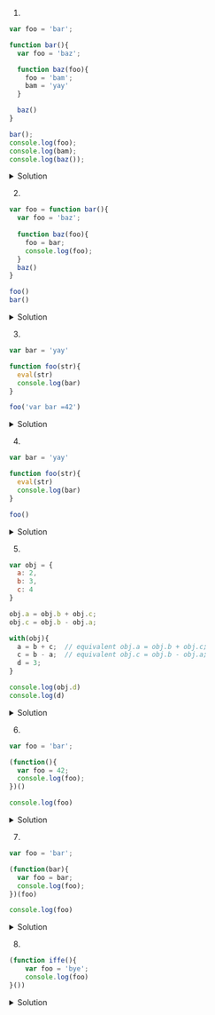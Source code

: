 1. 
    
  ```javascript
  var foo = 'bar';

  function bar(){
    var foo = 'baz';

    function baz(foo){
      foo = 'bam';
      bam = 'yay'
    }

    baz()
  }

  bar();
  console.log(foo);
  console.log(bam);
  console.log(baz());
```
  <details><summary>Solution</summary>
  <p>
    
```
bar
yay

console.log(baz());
        ^
ReferenceError: baz is not defined
```
  </p>
</details>


2.

```javascript
var foo = function bar(){
  var foo = 'baz';
  
  function baz(foo){
    foo = bar;
    console.log(foo);
  }
  baz()
}

foo()
bar()
```
 <details><summary>Solution</summary>
  <p>
    
```
[Function: bar]

bar()
^

ReferenceError: bar is not defined
```
  </p>
</details>

3.

```javascript
var bar = 'yay'

function foo(str){
  eval(str)
  console.log(bar)
}

foo('var bar =42')
```
 <details><summary>Solution</summary>
  <p>
    
```
42
```
  </p>
</details>

4.

```javascript
var bar = 'yay'

function foo(str){
  eval(str)
  console.log(bar)
}

foo()
```
 <details><summary>Solution</summary>
  <p>
    
```
yay
```
  </p>
</details>

5.

```javascript
var obj = {
  a: 2,
  b: 3,
  c: 4
}

obj.a = obj.b + obj.c;
obj.c = obj.b - obj.a;

with(obj){
  a = b + c;  // equivalent obj.a = obj.b + obj.c;
  c = b - a;  // equivalent obj.c = obj.b - obj.a;
  d = 3;
}

console.log(obj.d)
console.log(d)
```
 <details><summary>Solution</summary>
  <p>
    
```
undefined
3
```
  </p>
</details>

6.

```javascript
var foo = 'bar';

(function(){
  var foo = 42;
  console.log(foo);
})()

console.log(foo)
```
 <details><summary>Solution</summary>
  <p>
    
```
42
bar
```
  </p>
</details>

7.

```javascript
var foo = 'bar';

(function(bar){
  var foo = bar;
  console.log(foo);
})(foo)

console.log(foo)
```
 <details><summary>Solution</summary>
  <p>
    
```
bar
bar
```
  </p>
</details>

8.

```javascript
(function iffe(){
    var foo = 'bye';
    console.log(foo)
}())
```
 <details><summary>Solution</summary>
  <p>
    
```
bye
```
  </p>
</details>




